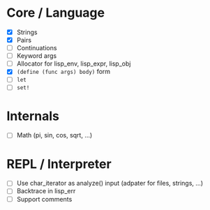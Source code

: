 # Core / Language

* [X] Strings
* [X] Pairs
* [ ] Continuations
* [ ] Keyword args
* [ ] Allocator for lisp_env, lisp_expr, lisp_obj
* [X] `(define (func args) body)` form
* [ ] `let`
* [ ] `set!`

# Internals

* [ ] Math (pi, sin, cos, sqrt, ...)

# REPL / Interpreter

* [ ] Use char_iterator as analyze() input (adpater for files, strings, ...)
* [ ] Backtrace in lisp_err
* [ ] Support comments
